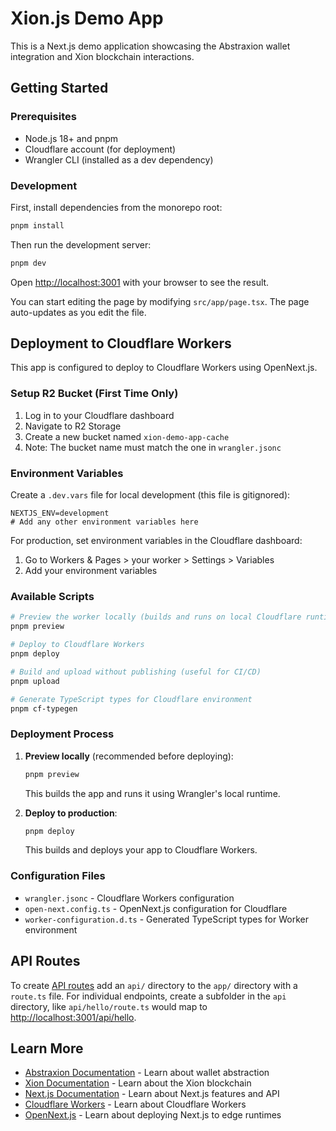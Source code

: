 # Xion.js Demo App

This is a Next.js demo application showcasing the Abstraxion wallet integration and Xion blockchain interactions.

## Getting Started

### Prerequisites

- Node.js 18+ and pnpm
- Cloudflare account (for deployment)
- Wrangler CLI (installed as a dev dependency)

### Development

First, install dependencies from the monorepo root:

```bash
pnpm install
```

Then run the development server:

```bash
pnpm dev
```

Open [http://localhost:3001](http://localhost:3001) with your browser to see the result.

You can start editing the page by modifying `src/app/page.tsx`. The page auto-updates as you edit the file.

## Deployment to Cloudflare Workers

This app is configured to deploy to Cloudflare Workers using OpenNext.js.

### Setup R2 Bucket (First Time Only)

1. Log in to your Cloudflare dashboard
2. Navigate to R2 Storage
3. Create a new bucket named `xion-demo-app-cache`
4. Note: The bucket name must match the one in `wrangler.jsonc`

### Environment Variables

Create a `.dev.vars` file for local development (this file is gitignored):

```env
NEXTJS_ENV=development
# Add any other environment variables here
```

For production, set environment variables in the Cloudflare dashboard:
1. Go to Workers & Pages > your worker > Settings > Variables
2. Add your environment variables

### Available Scripts

```bash
# Preview the worker locally (builds and runs on local Cloudflare runtime)
pnpm preview

# Deploy to Cloudflare Workers
pnpm deploy

# Build and upload without publishing (useful for CI/CD)
pnpm upload

# Generate TypeScript types for Cloudflare environment
pnpm cf-typegen
```

### Deployment Process

1. **Preview locally** (recommended before deploying):
   ```bash
   pnpm preview
   ```
   This builds the app and runs it using Wrangler's local runtime.

2. **Deploy to production**:
   ```bash
   pnpm deploy
   ```
   This builds and deploys your app to Cloudflare Workers.

### Configuration Files

- `wrangler.jsonc` - Cloudflare Workers configuration
- `open-next.config.ts` - OpenNext.js configuration for Cloudflare
- `worker-configuration.d.ts` - Generated TypeScript types for Worker environment

## API Routes

To create [API routes](https://nextjs.org/docs/app/building-your-application/routing/router-handlers) add an `api/` directory to the `app/` directory with a `route.ts` file. For individual endpoints, create a subfolder in the `api` directory, like `api/hello/route.ts` would map to [http://localhost:3001/api/hello](http://localhost:3001/api/hello).

## Learn More

- [Abstraxion Documentation](https://docs.burnt.com/abstraxion) - Learn about wallet abstraction
- [Xion Documentation](https://docs.burnt.com) - Learn about the Xion blockchain
- [Next.js Documentation](https://nextjs.org/docs) - Learn about Next.js features and API
- [Cloudflare Workers](https://developers.cloudflare.com/workers/) - Learn about Cloudflare Workers
- [OpenNext.js](https://opennext.js.org/) - Learn about deploying Next.js to edge runtimes
